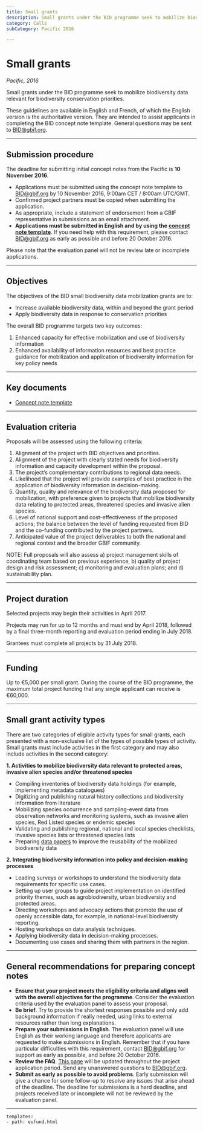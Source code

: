 ```yaml
---
title: Small grants
description: Small grants under the BID programme seek to mobilize biodiversity data relevant for biodiversity conservation priorities.
category: Calls
subCategory: Pacific 2016

---
```

# Small grants

_Pacific, 2016_

Small grants under the BID programme seek to mobilize biodiversity data relevant for biodiversity conservation priorities.

These guidelines are available in English and French, of which the English version is the authoritative version. They are intended to assist applicants in completing the BID concept note template. General questions may be sent to [BID@gbif.org](mailto:bid@gbif.org).

<!-- toc -->
<!-- tocstop -->

-----------------------

## Submission procedure

The deadline for submitting initial concept notes from the Pacific is **10 November 2016**.

+ Applications must be submitted using the concept note template to [BID@gbif.org](mailto:bid@gbif.org) by 10 November 2016, 9:00am CET / 8:00am UTC/GMT. 
+ Confirmed project partners must be copied when submitting the application. 
+ As appropriate, include a statement of endorsement from a GBIF representative in submissions as an email attachment. 
+ **Applications must be submitted in English and by using the** [**concept note template**](/raw/BID-Concept-Note-Template-Pacific.docx).  If you need help with this requirement, please contact [BID@gbif.org](mailto:bid@gbif.org) as early as possible and before 20 October 2016. 

Please note that the evaluation panel will not be review late or incomplete applications.

-----------

## Objectives

The objectives of the BID small biodiversity data mobilization grants are to:
+ Increase available biodiversity data, within and beyond the grant period
+ Apply biodiversity data in response to conservation priorities

The overall BID programme targets two key outcomes:
1. Enhanced capacity for effective mobilization and use of biodiversity information
2. Enhanced availability of information resources and best practice guidance for mobilization and application of biodiversity information for key policy needs

-----------

## Key documents

+ [Concept note template](/raw/BID-Concept-Note-Template-Pacific.docx)

-----------

## Evaluation criteria

Proposals will be assessed using the following criteria:

1. Alignment of the project with BID objectives and priorities.
2. Alignment of the project with clearly stated needs for biodiversity information and capacity development within the proposal.
3. The project’s complementary contributions to regional data needs.
4. Likelihood that the project will provide examples of best practice in the application of biodiversity information in decision-making.
5. Quantity, quality and relevance of the biodiversity data proposed for mobilization, with preference given to projects that mobilize biodiversity data relating to protected areas, threatened species and invasive alien species.
6. Level of national support and cost-effectiveness of the proposed actions; the balance between the level of funding requested from BID and the co-funding contributed by the project partners.
7. Anticipated value of the project deliverables to both the national and regional context and the broader GBIF community.

NOTE: Full proposals will also assess a) project management skills of coordinating team based on previous experience, b) quality of project design and risk assessment; c) monitoring and evaluation plans; and d) sustainability plan.

-----------

## Project duration

Selected projects may begin their activities in April 2017. 

Projects may run for up to 12 months and must end by April 2018, followed by a final three-month reporting and evaluation period ending in July 2018. 

Grantees must complete all projects by 31 July 2018.

-----------

## Funding

Up to €5,000 per small grant. During the course of the BID programme, the maximum total project funding that any single applicant can receive is €60,000.

-----------

## Small grant activity types

There are two categories of eligible activity types for small grants, each presented with a non-exclusive list of the types of possible types of activity. Small grants must include activities in the first category and may also include activities in the second category: 

**1. Activities to mobilize biodiversity data relevant to protected areas, invasive alien species and/or threatened species**
+ Compiling inventories of biodiversity data holdings (for example, implementing metadata catalogues)
+ Digitizing and publishing natural history collections and biodiversity information from literature
+ Mobilizing species occurrence and sampling-event data from observation networks and monitoring systems, such as invasive alien species, Red Listed species or endemic species
+ Validating and publishing regional, national and local species checklists, invasive species lists or threatened species lists
+ Preparing [data papers](http://www.gbif.org/publishing-data/data-papers) to improve the reusability of the mobilized biodiversity data

**2. Integrating biodiversity information into policy and decision-making processes**
+ Leading surveys or workshops to understand the biodiversity data requirements for specific use cases.
+ Setting up user groups to guide project implementation on identified priority themes, such as agrobiodiversity, urban biodiversity and protected areas.
+ Directing workshops and advocacy actions that promote the use of openly accessible data, for example, in national-level biodiversity reporting.
+ Hosting workshops on data analysis techniques.
+ Applying biodiversity data in decision-making processes.
+ Documenting use cases and sharing them with partners in the region.

-----------

## General recommendations for preparing concept notes

+ **Ensure that your project meets the eligibility criteria and aligns well with the overall objectives for the programme**. Consider the evaluation criteria used by the evaluation panel to assess your proposal.
+ **Be brief**. Try to provide the shortest responses possible and only add background information if really needed, using links to external resources rather than long explanations.
+ **Prepare your submissions in English**. The evaluation panel will use English as their working language and therefore applicants are requested to make submissions in English. Remember that if you have particular difficulties with this requirement, contact BID@gbif.org for support as early as possible, and before 20 October 2016.
+ **Review the FAQ**. [This page](../faq) will be updated throughout the project application period. Send any unanswered questions to [BID@gbif.org](mailto:bid@gbif.org). 
+ **Submit as early as possible to avoid problems**. Early submission will give a chance for some follow-up to resolve any issues that arise ahead of the deadline. The deadline for submissions is a hard deadline, and projects received late or incomplete will not be reviewed by the evaluation panel. 

___________

```styledYaml
templates:
- path: eufund.html
```
